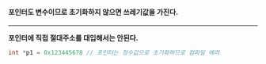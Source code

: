 #### 포인터도 변수이므로 초기화하지 않으면 쓰레기값을 가진다. ####
____
**포인터에 직접 절대주소를 대입해서는 안된다.**
```c
int *p1 = 0x123445678 // 포인터는 정수값으로 초기화하므로 컴파일 에러
```
